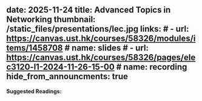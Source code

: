 <!-- ---
type: lecture -->
date: 2025-11-24
title: Advanced Topics in Networking
thumbnail: /static_files/presentations/lec.jpg
links: 
    # - url: https://canvas.ust.hk/courses/58326/modules/items/1458708
    #   name: slides
    # - url: https://canvas.ust.hk/courses/58326/pages/elec3120-l1-2024-11-26-15-00
    #   name: recording  
hide_from_announcments: true
---
**Suggested Readings:**

